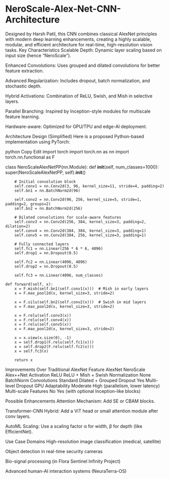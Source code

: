 # NeroScale-Alex-Net-CNN-Architecture
Designed by Harsh Patil, this CNN combines classical AlexNet principles with modern deep learning enhancements, creating a highly scalable, modular, and efficient architecture for real-time, high-resolution vision tasks.
Key Characteristics
Scalable Depth: Dynamic layer scaling based on input size (hence “NeroScale”).

Enhanced Convolutions: Uses grouped and dilated convolutions for better feature extraction.

Advanced Regularization: Includes dropout, batch normalization, and stochastic depth.

Hybrid Activations: Combination of ReLU, Swish, and Mish in selective layers.

Parallel Branching: Inspired by Inception-style modules for multiscale feature learning.

Hardware-aware: Optimized for GPU/TPU and edge-AI deployment.

Architecture Design (Simplified)
Here is a proposed Python-based implementation using PyTorch:

python
Copy
Edit
import torch
import torch.nn as nn
import torch.nn.functional as F

class NeroScaleAlexNetPP(nn.Module):
    def __init__(self, num_classes=1000):
        super(NeroScaleAlexNetPP, self).__init__()
        
        # Initial convolution block
        self.conv1 = nn.Conv2d(3, 96, kernel_size=11, stride=4, padding=2)
        self.bn1 = nn.BatchNorm2d(96)
        
        self.conv2 = nn.Conv2d(96, 256, kernel_size=5, stride=1, padding=2, groups=2)
        self.bn2 = nn.BatchNorm2d(256)

        # Dilated convolutions for scale-aware features
        self.conv3 = nn.Conv2d(256, 384, kernel_size=3, padding=2, dilation=2)
        self.conv4 = nn.Conv2d(384, 384, kernel_size=3, padding=1)
        self.conv5 = nn.Conv2d(384, 256, kernel_size=3, padding=1)

        # Fully connected layers
        self.fc1 = nn.Linear(256 * 6 * 6, 4096)
        self.drop1 = nn.Dropout(0.5)
        
        self.fc2 = nn.Linear(4096, 4096)
        self.drop2 = nn.Dropout(0.5)
        
        self.fc3 = nn.Linear(4096, num_classes)

    def forward(self, x):
        x = F.mish(self.bn1(self.conv1(x)))  # Mish in early layers
        x = F.max_pool2d(x, kernel_size=3, stride=2)
        
        x = F.silu(self.bn2(self.conv2(x)))  # Swish in mid layers
        x = F.max_pool2d(x, kernel_size=3, stride=2)
        
        x = F.relu(self.conv3(x))
        x = F.relu(self.conv4(x))
        x = F.relu(self.conv5(x))
        x = F.max_pool2d(x, kernel_size=3, stride=2)

        x = x.view(x.size(0), -1)
        x = self.drop1(F.relu(self.fc1(x)))
        x = self.drop2(F.relu(self.fc2(x)))
        x = self.fc3(x)

        return x
Improvements Over Traditional AlexNet
Feature	AlexNet	NeroScale Alex++Net
Activation	ReLU	ReLU + Mish + Swish
Normalization	None	BatchNorm
Convolutions	Standard	Dilated + Grouped
Dropout	Yes	Multi-level Dropout
GPU Adaptability	Moderate	High (parallelism, lower latency)
Multi-scale Features	No	Yes (with optional Inception-like blocks)

Possible Enhancements
Attention Mechanism: Add SE or CBAM blocks.

Transformer-CNN Hybrid: Add a ViT head or small attention module after conv layers.

AutoML Scaling: Use a scaling factor α for width, β for depth (like EfficientNet).

Use Case Domains
High-resolution image classification (medical, satellite)

Object detection in real-time security cameras

Bio-signal processing (in Flora Sentinel Infinity Project)

Advanced human-AI interaction systems (NeuraTerra-OS)
